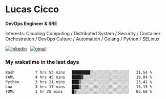 # Lucas Cicco

**DevOps Engineer & SRE**

Interests: Clouding Computing / Distributed System / Security / Container Orchestration / DevOps Culture / Automation / Golang / Python / SELinux
 
<div style="display: flex; align-items: center; gap: 10px;">
  <a href="https://www.linkedin.com/in/lucas-vitor-de-cicco" target="_blank">
    <img
      src="https://img.shields.io/badge/-LinkedIn-%230077B5?style=for-the-badge&logo=linkedin&logoColor=white"
      alt="linkedin"
      target="_blank" 
    />
  </a>
  <a href="mailto:lucasvitorx1@gmail.com">
      <img
        src="https://img.shields.io/badge/-Gmail-%23333?style=for-the-badge&logo=gmail&logoColor=white"
        alt="gmail"
        target="_blank"
      />
  </a>
</div>

### My wakatime in the last days

<!--START_SECTION:waka-->

```txt
Bash         7 hrs 53 mins   ████████░░░░░░░░░░░░░░░░░   31.54 %
YAML         4 hrs 45 mins   ████▓░░░░░░░░░░░░░░░░░░░░   19.04 %
Python       3 hrs 21 mins   ███▒░░░░░░░░░░░░░░░░░░░░░   13.41 %
Lua          3 hrs 17 mins   ███▒░░░░░░░░░░░░░░░░░░░░░   13.15 %
TOML         1 hr 25 mins    █▒░░░░░░░░░░░░░░░░░░░░░░░   05.68 %
```

<!--END_SECTION:waka-->
